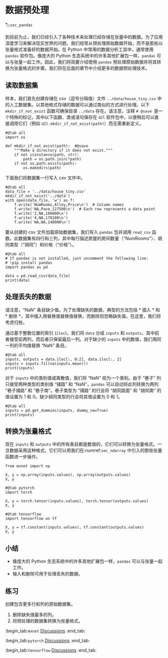 # 数据预处理
:label:`sec_pandas`

到目前为止，我们已经引入了各种技术来处理已经存储在张量中的数据。为了应用深度学习来解决现实世界的问题，我们经常从预处理原始数据开始，而不是那些以张量格式准备好的数据开始。在 Python 中常用的数据分析工具中，通常使用 `pandas` 软件包。像庞大的 Python 生态系统中的许多其他扩展包一样，`pandas` 可以与张量一起工作。因此，我们将简要介绍使用 `pandas` 预处理原始数据并将其转换为张量格式的步骤。我们将在后面的章节中介绍更多的数据预处理技术。

## 读取数据集

样本，我们首先创建存储在 csv（逗号分隔值）文件 `../data/house_tiny.csv` 中的人工数据集。以其他格式存储的数据可以通过类似的方式进行处理。以下 `mkdir_if_not_exist` 函数可确保目录 `../data` 存在。请注意，注释 `# @save `是一个特殊的标记，其中以下函数、类或语句保存在 `d2l` 软件包中，以便稍后可以直接调用它们（例如 `d2l.mkdir_if_not_exist(path)`）而无需重新定义。

```{.python .input}
#@tab all
import os

def mkdir_if_not_exist(path):  #@save
    """Make a directory if it does not exist."""
    if not isinstance(path, str):
        path = os.path.join(*path)
    if not os.path.exists(path):
        os.makedirs(path)
```

下面我们将数据集一行写入 csv 文件中。

```{.python .input}
#@tab all
data_file = '../data/house_tiny.csv'
mkdir_if_not_exist('../data')
with open(data_file, 'w') as f:
    f.write('NumRooms,Alley,Price\n')  # Column names
    f.write('NA,Pave,127500\n')  # Each row represents a data point
    f.write('2,NA,106000\n')
    f.write('4,NA,178100\n')
    f.write('NA,NA,140000\n')
```

要从创建的 csv 文件加载原始数据集，我们导入 `pandas` 包并调用 `read_csv` 函数。此数据集有四行和三列，其中每行描述房屋的房间数量（“NumRooms”）、胡同类型（“胡同”）和价格（“价格”）。

```{.python .input}
#@tab all
# If pandas is not installed, just uncomment the following line:
# !pip install pandas
import pandas as pd

data = pd.read_csv(data_file)
print(data)
```

## 处理丢失的数据

请注意，“NaN” 条目缺少值。为了处理缺失的数据，典型的方法包括 * 插入 * 和 * 删除 *，其中插入用替换值替换值替换，而删除则忽略缺失值。在这里，我们将考虑归咎。

通过基于整数位置的索引 (`iloc`)，我们将 `data` 分成 `inputs` 和 `outputs`，其中前者接受前两列，而后者只保留最后一列。对于缺少的 `inputs` 中的数值，我们用同一列的平均值替换 “NaN” 条目。

```{.python .input}
#@tab all
inputs, outputs = data.iloc[:, 0:2], data.iloc[:, 2]
inputs = inputs.fillna(inputs.mean())
print(inputs)
```

对于 `inputs` 中的类别值或离散值，我们将 “NaN” 视为一个类别。由于 “巷子” 列只接受两种类型的类别值 “铺路” 和 “NaN”，`pandas` 可以自动将此列转换为两列 “巷子铺路” 和 “巷子南”。巷子类型为 “铺路” 的行会将 “胡同路面” 和 “胡同南” 的值设置为 1 和 0。缺少胡同类型的行会将其值设置为 0 和 1。

```{.python .input}
#@tab all
inputs = pd.get_dummies(inputs, dummy_na=True)
print(inputs)
```

## 转换为张量格式

现在 `inputs` 和 `outputs` 中的所有条目都是数值的，它们可以转换为张量格式。一旦数据采用这种格式，它们可以用我们在:numref:`sec_ndarray` 中引入的那些张量函数进一步操作。

```{.python .input}
from mxnet import np

X, y = np.array(inputs.values), np.array(outputs.values)
X, y
```

```{.python .input}
#@tab pytorch
import torch

X, y = torch.tensor(inputs.values), torch.tensor(outputs.values)
X, y
```

```{.python .input}
#@tab tensorflow
import tensorflow as tf

X, y = tf.constant(inputs.values), tf.constant(outputs.values)
X, y
```

## 小结

* 像庞大的 Python 生态系统中的许多其他扩展包一样，`pandas` 可以与张量一起工作。
* 输入和删除可用于处理丢失的数据。

## 练习

创建包含更多行和列的原始数据集。

1. 删除缺失值最多的列。
2. 将预处理的数据集转换为张量格式。

:begin_tab:`mxnet`
[Discussions](https://discuss.d2l.ai/t/28)
:end_tab:

:begin_tab:`pytorch`
[Discussions](https://discuss.d2l.ai/t/29)
:end_tab:

:begin_tab:`tensorflow`
[Discussions](https://discuss.d2l.ai/t/195)
:end_tab:
